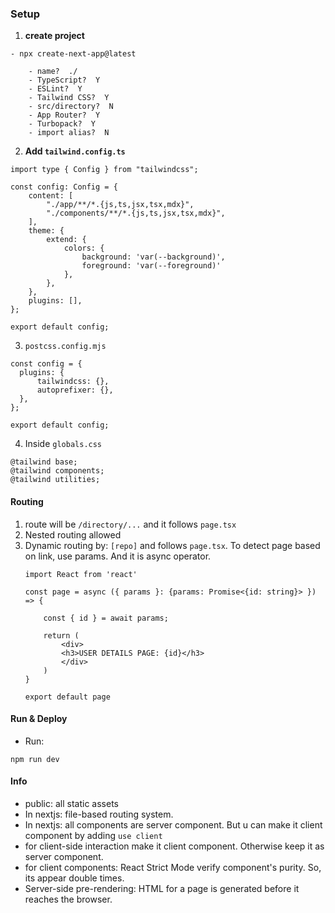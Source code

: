 ### Setup
1. <b>create project</b>
```
- npx create-next-app@latest
```
```
    - name?  ./
    - TypeScript?  Y
    - ESLint?  Y
    - Tailwind CSS?  Y
    - src/directory?  N
    - App Router?  Y
    - Turbopack?  Y
    - import alias?  N
```

2. <b>Add ```tailwind.config.ts```</b>
```
import type { Config } from "tailwindcss";

const config: Config = {
    content: [
        "./app/**/*.{js,ts,jsx,tsx,mdx}",
        "./components/**/*.{js,ts,jsx,tsx,mdx}",
    ],
    theme: { 
        extend: {
            colors: {
                background: 'var(--background)',
                foreground: 'var(--foreground)'
            },
        },
    },
    plugins: [],
};

export default config;
```
3. ```postcss.config.mjs```
```
const config = {
  plugins: {
      tailwindcss: {},
      autoprefixer: {},
  },
};

export default config;

```

4. Inside ```globals.css```
```
@tailwind base;
@tailwind components;
@tailwind utilities;
```

#### Routing
1. route will be ```/directory/...``` and it follows ```page.tsx```
2. Nested routing allowed
3. Dynamic routing by: ```[repo]``` and follows ```page.tsx```. To detect page based on link, use params. And it is async operator.
    ```
    import React from 'react'

    const page = async ({ params }: {params: Promise<{id: string}> }) => {

        const { id } = await params;

        return (
            <div>
            <h3>USER DETAILS PAGE: {id}</h3>
            </div>
        )
    }

    export default page

    ```

#### Run & Deploy
- Run: 
```
npm run dev
```


#### Info
- public: all static assets
- In nextjs: file-based routing system.
- In nextjs: all components are server component. But u can make it client component by adding ```use client```
- for client-side interaction make it client component. Otherwise keep it as server component.
- for client components: React Strict Mode verify component's purity. So, its appear double times.
- Server-side pre-rendering: HTML for a page is generated before it reaches the browser.